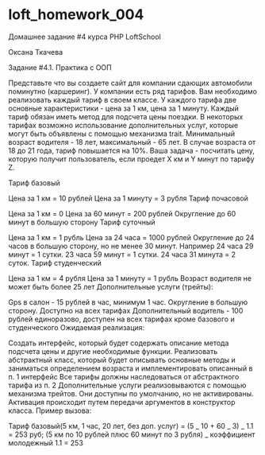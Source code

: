 # loft_homework_004

Домашнeе заданиe #4
курса PHP LoftSchool

Оксана Ткачева

Задание #4.1. Практика с ООП

Представьте что вы создаете сайт для компании сдающих автомобили поминутно (каршеринг). 
У компании есть ряд тарифов. Вам необходимо реализовать каждый тариф в своем классе. 
У каждого тарифа две основные характеристики - цена за 1 км, цена за 1 минуту. 
Каждый тариф обязан иметь метод для подсчета цены поездки. 
В некоторых тарифах возможно использование дополнительных услуг, которые могут быть объявлены с помощью механизма trait. 
Минимальный возраст водителя - 18 лет, максимальный - 65 лет. В случае возраста от 18 до 21 года, тариф повышается на 10%. 
Ваша задача - посчитать цену, которую получит пользователь, если проедет Х км и Y минут по тарифу Z.

Тариф базовый

Цена за 1 км = 10 рублей
Цена за 1 минуту = 3 рубля
Тариф почасовой

Цена за 1 км = 0
Цена за 60 минут = 200 рублей
Округление до 60 минут в большую сторону
Тариф суточный

Цена за 1 км = 1 рубль
Цена за 24 часа = 1000 рублей
Округление до 24 часов в большую сторону, но не менее 30 минут. 
Например 24 часа 29 минут = 1 сутки. 23 часа 59 минут = 1 сутки. 24 часа 31 минута = 2 суток.
Тариф студенческий

Цена за 1 км = 4 рубля
Цена за 1 минуту = 1 рубль
Возраст водителя не может быть более 25 лет
Дополнительные услуги (трейты):

Gps в салон - 15 рублей в час, минимум 1 час. Округление в большую сторону. Доступно на всех тарифах
Дополнительный водитель - 100 рублей единоразово, доступен на всех тарифах кроме базового и студенческого
Ожидаемая реализация:

Создать интерфейс, который будет содержать описание метода подсчета цены и другие необходимые функции.
Реализовать абстрактный класс, который будет описывать основные методы и заниматься определением возраста 
и имплементировать описанный в п. 1 интерфейс
Все тарифы должны наследоваться от абстрактного тарифа из п. 2
Дополнительные услуги реализовываются с помощью механизма трейтов. 
Они доступны по умолчанию, но не активированы. Активация происходит путем передачи аргументов в конструктор класса.
Пример вызова:

Тариф базовый(5 км, 1 час, 20 лет, без доп. услуг) = (5 _ 10 + 60 _ 3) _ 1.1 = 253 руб;
(5 км по 10 рублей плюс 60 минут по 3 рубля) _ коэффициент молодежный 1.1 = 253
